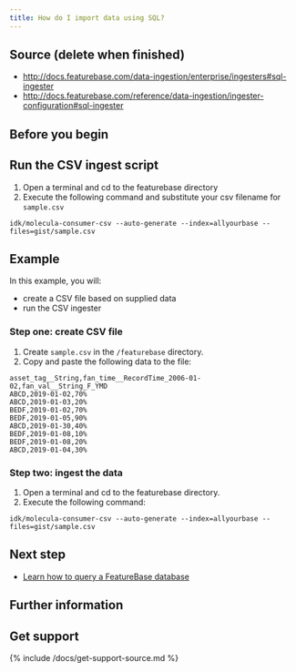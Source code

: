 ```yaml
---
title: How do I import data using SQL?
---
```


## Source (delete when finished)

* http://docs.featurebase.com/data-ingestion/enterprise/ingesters#sql-ingester
* http://docs.featurebase.com/reference/data-ingestion/ingester-configuration#sql-ingester

## Before you begin


## Run the CSV ingest script

1. Open a terminal and cd to the featurebase directory
2. Execute the following command and substitute your csv filename for `sample.csv`
```
idk/molecula-consumer-csv --auto-generate --index=allyourbase --files=gist/sample.csv
```

## Example

In this example, you will:
* create a CSV file based on supplied data
* run the CSV ingester

### Step one: create CSV file

1. Create `sample.csv` in the `/featurebase` directory.
2. Copy and paste the following data to the file:

```
asset_tag__String,fan_time__RecordTime_2006-01-02,fan_val__String_F_YMD
ABCD,2019-01-02,70%
ABCD,2019-01-03,20%
BEDF,2019-01-02,70%
BEDF,2019-01-05,90%
ABCD,2019-01-30,40%
BEDF,2019-01-08,10%
BEDF,2019-01-08,20%
ABCD,2019-01-04,30%
```

### Step two: ingest the data

1. Open a terminal and cd to the featurebase directory.
2. Execute the following command:
```
idk/molecula-consumer-csv --auto-generate --index=allyourbase --files=gist/sample.csv
```

## Next step

* [Learn how to query a FeatureBase database]()

## Further information


## Get support

{% include /docs/get-support-source.md %}
